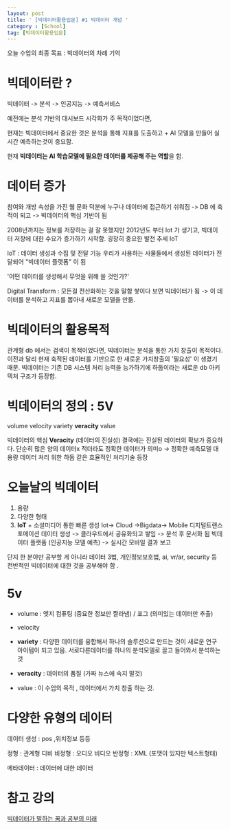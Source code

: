 ```yaml
---
layout: post
title: ' [빅데이터활용입문] #1 빅데이터 개념 '
category : [School]
tag: [빅데이터활용입문]
---
```


오늘 수업의 최종 목표 : 빅데이터의 차례 기억

# 빅데이터란 ?

빅데이터 -> 분석 -> 인공지능 -> 예측서비스 

예전에는 분석 기반의 대시보드 시각화가 주 목적이었다면, 

현재는 빅데이터에서 중요한 것은 분석을 통해 지표를 도출하고 + AI 모델을 만들어 실시간 예측하는것이 중요함.

현재 **빅데이터는 AI 학습모델에 필요한 데이터를 제공해 주는 역할**을 함.

# 데이터 증가

참여와 개방 속성을 가진 웹 문화 덕분에  누구나 데이터에 접근하기 쉬워짐 -> DB 에 축적이 되고 -> 빅데이터의 핵심 기반이 됨 

2008년까지는 정보를 저장하는 걸 잘 못했지만
2012년도 부터 Iot 가 생기고, 빅데이터 저장에 대한 수요가 증가하기 시작함. 굉장히 중요한 발전 추세 IoT 

IoT : 데이터 생성과 수집 및 전달 기능 
우리가 사용하는 사물들에서 생성된 데이터가 전달되어 "빅데이터 플랫폼" 이 됨 

'어떤 데이터를 생성해서 무엇을 위해 쓸 것인가?'

Digital Transform : 모든걸 전산화하는 것을 말함 
쌓이다 보면 빅데이터가 됨 -> 이 데이터를 분석하고 지표를 뽑아내 새로운 모델을 만듦. 

# 빅데이터의 활용목적

관계형 db 에서는 검색이 목적이었다면, 빅데이터는 분석을 통한 가치 창출이 목적이다. 
이전과 달리 현재 축적된 데이터를 기반으로 한 새로운 가치창출의 '필요성' 이 생겼기 때문. 
빅데이터는 기존 DB 시스템 처리 능력을 능가하기에 하둡이라는 새로운 db 아키텍처 구조가 등장함.

# 빅데이터의 정의 : 5V

volume velocity variety **veracity** value 

빅데이터의 핵심 **Veracity** (데이터의 진실성)
결국에는 진실된 데이터의 확보가 중요하다.
단순히 많은 양의 데이터x 
적더라도 정확한 데이터가 의미o -> 정확한 예측모델
대용량 데이터 처리 위한 하둡 같은 효율적인 처리기술 등장

# 오늘날의 빅데이터 

1. 용량 
2. 다양한 형태
3. **IoT** + 소셜미디어 통한 빠른 생성 
Iot-> Cloud ->Bigdata-> Mobile 
디지털트랜스포메이션 데이터 생성 -> 클라우드에서 공유화되고 쌓임 -> 분석 후 문서화 됨 빅데이터 플랫폼 (인공지능 모델 예측) -> 실시간 모바일 결과 보고 

단지 한 분야만 공부할 게 아니라 데이터 3법, 개인정보보호법, ai, vr/ar, security 등 전반적인 빅데이터에 대한 것을 공부해야 함 . 


# 5v

* volume : 엣지 컴퓨팅 (중요한 정보만 짤라냄) / 포그 (의미있는 데이터만 추출)

* velocity 

* **variety** : 다양한 데이터를 융합해서 하나의 솔루션으로 만드는 것이 새로운 연구 아이템이 되고 있음.
서로다른데이터를 하나의 분석모델로 끌고 들어와서 분석하는 것 

* **veracity** : 데이터의 품질 (가짜 뉴스에 속지 말것)

* value : 이 수업의 목적 , 데이터에서 가치 창출 하는 것.


# 다양한 유형의 데이터 

데이터 생성 : pos ,위치정보 등등

정형 : 관계형 디비
비정형 : 오디오 비디오 
반정형 : XML (포맷이 있지만 텍스트형태)

메타데이터 : 데이터에 대한 데이터 

# 참고 강의 

[빅데이터가 말하는 꿈과 공부의 미래](https://www.youtube.com/watch?v=DAAmaDWRmkY)
